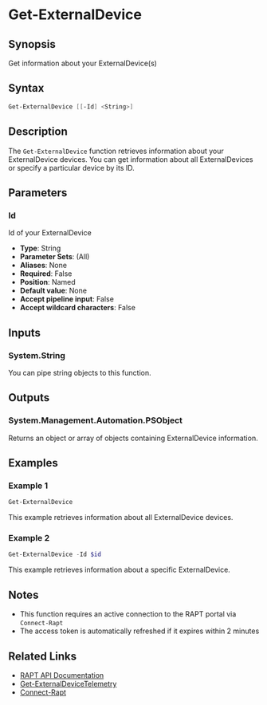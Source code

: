 # Get-ExternalDevice

## Synopsis

Get information about your ExternalDevice(s)

## Syntax

```powershell
Get-ExternalDevice [[-Id] <String>]
```

## Description

The `Get-ExternalDevice` function retrieves information about your ExternalDevice devices. You can get information about all ExternalDevices or specify a particular device by its ID.

## Parameters

### Id

Id of your ExternalDevice

- **Type**: String
- **Parameter Sets**: (All)
- **Aliases**: None
- **Required**: False
- **Position**: Named
- **Default value**: None
- **Accept pipeline input**: False
- **Accept wildcard characters**: False

## Inputs

### System.String

You can pipe string objects to this function.

## Outputs

### System.Management.Automation.PSObject

Returns an object or array of objects containing ExternalDevice information.

## Examples

### Example 1

```powershell
Get-ExternalDevice
```

This example retrieves information about all ExternalDevice devices.

### Example 2

```powershell
Get-ExternalDevice -Id $id
```

This example retrieves information about a specific ExternalDevice.

## Notes

- This function requires an active connection to the RAPT portal via `Connect-Rapt`
- The access token is automatically refreshed if it expires within 2 minutes

## Related Links

- [RAPT API Documentation](https://api.rapt.io/index.html)
- [Get-ExternalDeviceTelemetry](Get-ExternalDeviceTelemetry.md)
- [Connect-Rapt](Connect-Rapt.md)
